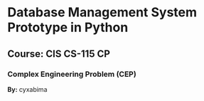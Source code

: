 # Database Management System Prototype in Python

## Course: CIS CS-115 CP  
### Complex Engineering Problem (CEP)

**By:** cyxabima
